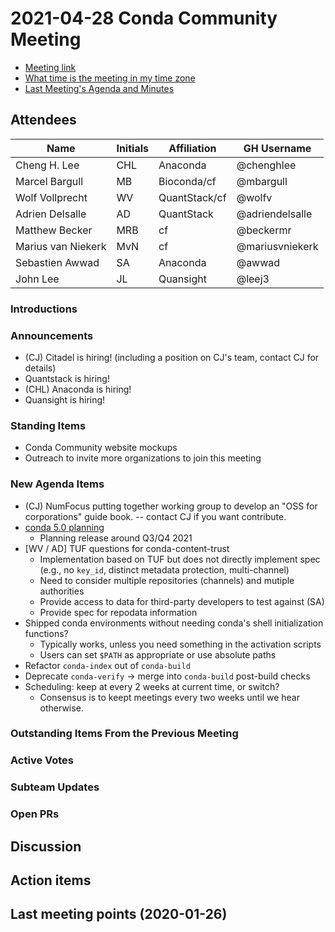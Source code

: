 # 2021-04-28 Conda Community Meeting

* [Meeting link](https://meet.google.com/owq-kbca-abk)
* [What time is the meeting in my time zone](https://arewemeetingyet.com/Chicago/2021-04-28/12:00/b/Conda%20community%20meeting)
* [Last Meeting's Agenda and Minutes](https://github.com/conda-incubator/governance/tree/master/meetings)


## Attendees

| Name               | Initials | Affiliation   | GH Username     |
| ------------------ | -------- |-------------- | --------------- |
| Cheng H. Lee       | CHL      | Anaconda      | @chenghlee      |
| Marcel Bargull     | MB       | Bioconda/cf   | @mbargull       |
| Wolf Vollprecht    | WV       | QuantStack/cf | @wolfv          |
| Adrien Delsalle    | AD       | QuantStack    | @adriendelsalle |
| Matthew Becker     | MRB      | cf            | @beckermr       |
| Marius van Niekerk | MvN      | cf            | @mariusvniekerk |
| Sebastien Awwad    | SA       | Anaconda      | @awwad          |
| John Lee           | JL       | Quansight     | @leej3          |


### Introductions


### Announcements

* (CJ) Citadel is hiring! (including a position on CJ's team, contact CJ for details)
* Quantstack is hiring!
* (CHL) Anaconda is hiring!
* Quansight is hiring!


### Standing Items

* Conda Community website mockups
* Outreach to invite more organizations to join this meeting


### New Agenda Items

* (CJ) NumFocus putting together working group to develop an "OSS for corporations" guide book. -- contact CJ if you want contribute.
* [conda 5.0 planning](https://hackmd.io/fBdxnoMfTZu9_DKQW9myvA)
    * Planning release around Q3/Q4 2021
* [WV / AD] TUF questions for conda-content-trust
    * Implementation based on TUF but does not directly implement spec (e.g., no `key_id`, distinct metadata protection, multi-channel)
    * Need to consider multiple repositories (channels) and mutiple authorities
    * Provide access to data for third-party developers to test against (SA)
    * Provide spec for repodata information
* Shipped conda environments without needing conda's shell initialization functions?
    * Typically works, unless you need something in the activation scripts
    * Users can set `$PATH` as appropriate or use absolute paths
* Refactor `conda-index` out of `conda-build`
* Deprecate `conda-verify` -> merge into `conda-build` post-build checks
* Scheduling: keep at every 2 weeks at current time, or switch?
    * Consensus is to keept meetings every two weeks until we hear otherwise. 


### Outstanding Items From the Previous Meeting


### Active Votes


### Subteam Updates


### Open PRs


## Discussion


## Action items


## Last meeting points (2020-01-26)